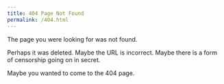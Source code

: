 ```yaml
---
title: 404 Page Not Found
permalink: /404.html
---
```


The page you were looking for was not found.

Perhaps it was deleted. Maybe the URL is incorrect. Maybe there is a form
of censorship going on in secret.

Maybe you wanted to come to the 404 page.
